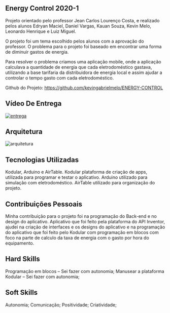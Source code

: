
## Energy Control 2020-1 

Projeto orientado pelo professor Jean Carlos Lourenço Costa, e realizado pelos alunos Edryan Maciel, Daniel Vargas, Kauan Souza, Kevin Melo, Leonardo Henrique e Luiz Miguel. 

O projeto foi um tema escolhido pelos alunos com a aprovação do professor. O problema para o projeto foi baseado em encontrar uma forma de diminuir gastos de energia.

Para resolver o problema criamos uma aplicação mobile, onde a aplicação calculava a quantidade de energia que cada eletrodoméstico gastava, utilizando a base tarifaria da distribuidora de energia local e assim ajudar a controlar o tempo gasto com cada eletrodoméstico.

Github do Projeto: https://github.com/kevingabrielmelo/ENERGY-CONTROL

## Vídeo De Entrega
[![entrega](https://img.youtube.com/vi/Vbet4k0QA9M/default.jpg)](https://www.youtube.com/watch?v=Vbet4k0QA9M)

## Arquitetura

![arquitetura](https://github.com/DanVargaa/Portfolio-APIs/blob/Primeiro-API-2020-1/Arquitetura.jpeg)


## Tecnologias Utilizadas

Kodular, Arduino e AirTable. Kodular plataforma de criação de apps, utilizada para programar e testar o aplicativo. Arduino utilizado para simulação com eletrodoméstico. AirTable utilizado para organização do projeto.

## Contribuições Pessoais

Minha contribuição para o projeto foi na programação do Back-end e no design do aplicativo. Aplicativo que foi feito pela plataforma do API Inventor, ajudei na criação de interfaces e os designs do aplicativo e na programação do aplicativo que foi feito pelo Kodular com programação em blocos com foco na parte de calculo da taxa de energia com o gasto por hora do equipamento.

## Hard Skills

Programação em blocos – Sei fazer com autonomia;
Manusear a plataforma Kodular – Sei fazer com autonomia;

## Soft Skills

Autonomia;
Comunicação;
Positividade;
Criatividade;
